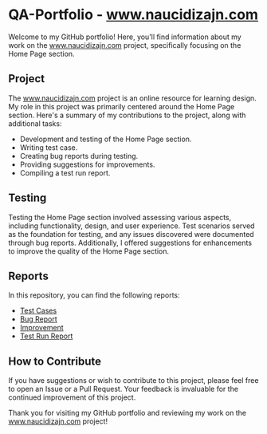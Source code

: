 # QA-Portfolio - www.naucidizajn.com

Welcome to my GitHub portfolio! Here, you'll find information about my work on the www.naucidizajn.com project, specifically focusing on the Home Page section.

## Project

The www.naucidizajn.com project is an online resource for learning design. My role in this project was primarily centered around the Home Page section. Here's a summary of my contributions to the project, along with additional tasks:

- Development and testing of the Home Page section.
- Writing test case.
- Creating bug reports during testing.
- Providing suggestions for improvements.
- Compiling a test run report.

## Testing

Testing the Home Page section involved assessing various aspects, including functionality, design, and user experience. Test scenarios served as the foundation for testing, and any issues discovered were documented through bug reports. Additionally, I offered suggestions for enhancements to improve the quality of the Home Page section.

## Reports

In this repository, you can find the following reports:
- [Test Cases](test-cases.md)
- [Bug Report](bug-report.md)
- [Improvement](improvement.md)
- [Test Run Report](test-run-report.md)

## How to Contribute

If you have suggestions or wish to contribute to this project, please feel free to open an Issue or a Pull Request. Your feedback is invaluable for the continued improvement of this project.

Thank you for visiting my GitHub portfolio and reviewing my work on the www.naucidizajn.com project!

